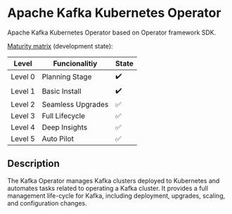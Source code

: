 # Apache Kafka Kubernetes Operator

Apache Kafka Kubernetes Operator based on Operator framework SDK.

[Maturity matrix](https://operatorframework.io/operator-capabilities/) (development state):

| Level | Funcionalitiy |  State |
|-------|---------------|-------------------|
| Level 0 | Planning Stage    | :heavy_check_mark: |
| Level 1 | Basic Install     | :heavy_check_mark: |
| Level 2 | Seamless Upgrades | :white_check_mark: |
| Level 3 | Full Lifecycle    | :white_check_mark: |
| Level 4 | Deep Insights     | :white_check_mark: |
| Level 5 | Auto Pilot        | :white_check_mark: |

## Description
The Kafka Operator manages Kafka clusters deployed to Kubernetes 
and automates tasks related to operating a Kafka cluster. It provides 
a full management life-cycle for Kafka, including deployment, upgrades, 
scaling, and configuration changes.


